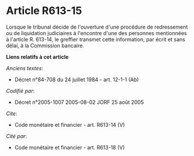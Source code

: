 # Article R613-15

Lorsque le tribunal décide de l'ouverture d'une procédure de redressement ou de liquidation judiciaires à l'encontre d'une
des personnes mentionnées à l'article R. 613-14, le greffier transmet cette information, par écrit et sans délai, à la
Commission bancaire.

**Liens relatifs à cet article**

_Anciens textes_:

  - Décret n°84-708 du 24 juillet 1984 - art. 12-1-1 (Ab)

_Codifié par_:

  - Décret n°2005-1007 2005-08-02 JORF 25 août 2005

_Cite_:

  - Code monétaire et financier - art. R613-14 (V)

_Cité par_:

  - Code monétaire et financier - art. R613-18 (V)
